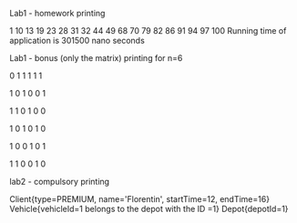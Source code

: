 Lab1 - homework printing  

1 10 13 19 23 28 31 32 44 49 68 70 79 82 86 91 94 97 100
Running time of application is 301500 nano seconds

Lab1 - bonus (only the matrix) printing for n=6 

0 1 1 1 1 1 

1 0 1 0 0 1 

1 1 0 1 0 0 

1 0 1 0 1 0 

1 0 0 1 0 1 

1 1 0 0 1 0 

lab2 - compulsory printing 

Client{type=PREMIUM, name='Florentin', startTime=12, endTime=16}
Vehicle{vehicleId=1 belongs to the depot with the ID =1}
Depot{depotId=1}


